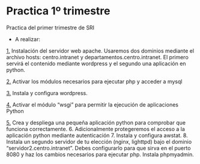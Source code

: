 # Practica 1º trimestre
Practica del primer trimestre de SRI

- A realizar:

[1.](https://github.com/AlvaroAMGX/Practica1trimestre/blob/main/Ejercicio1.md)  Instalación del servidor web apache. Usaremos dos dominios mediante el archivo hosts: centro.intranet y departamentos.centro.intranet. El primero servirá el contenido mediante wordpress y el segundo una aplicación en python.

[2.](https://github.com/AlvaroAMGX/Practica1trimestre/blob/main/Ejercicio2.md)  Activar los módulos necesarios para ejecutar php y acceder a mysql

[3.](https://github.com/AlvaroAMGX/Practica1trimestre/blob/main/Ejercicio3.md)  Instala y configura wordpress.

[4.](https://github.com/AlvaroAMGX/Practica1trimestre/blob/main/Ejercicio4.md)  Activar el módulo “wsgi” para permitir la ejecución de aplicaciones Python

[5.](https://github.com/AlvaroAMGX/Practica1trimestre/blob/main/Ejercicio5.md)  Crea y despliega una pequeña aplicación python para comprobar que funciona correctamente.
6.  Adicionalmente protegeremos el acceso a la aplicación python mediante autenticación
7.  Instala y configura awstat.
8.  Instala un segundo servidor de tu elección (nginx, lighttpd) bajo el dominio        “servidor2.centro.intranet”. Debes configurarlo para que sirva en el puerto 8080 y haz los cambios  necesarios para ejecutar php. Instala phpmyadmin.

